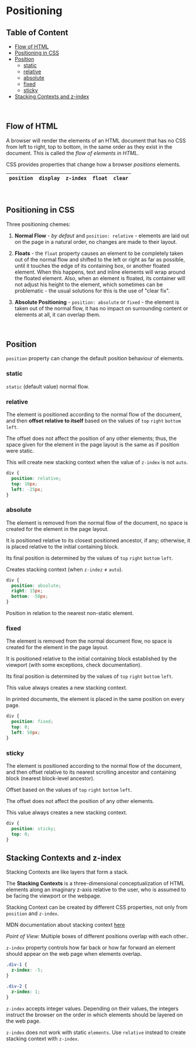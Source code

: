 # **Positioning**

## **Table of Content**

- [Flow of HTML](#flow-of-html)
- [Positioning in CSS](#positioning-in-css)
- [Position](#position)
  - [static](#static)
  - [relative](#relative)
  - [absolute](#absolute)
  - [fixed](#fixed)
  - [sticky](#sticky)
- [Stacking Contexts and z-index](#stacking-contexts-and-z-index)

<br>

## **Flow of HTML**

A browser will render the elements of an HTML document that has no CSS from left to right, top to bottom, in the same order as they exist in the document. This is called the _flow of elements in HTML_.

CSS provides properties that change how a browser _positions_ elements.

| `position` | `display` | `z-index` | `float` | `clear` |
| ---------- | --------- | --------- | ------- | ------- |

<br>

## **Positioning in CSS**

Three positioning chemes:

1. **Normal Flow** - _by defaut_ and `position: relative` - elements are laid out on the page in a natural order, no changes are made to their layout.

2. **Floats** - the `float` property causes an element to be completely taken out of the normal flow and shifted to the left or right as far as possible, until it touches the edge of its containing box, or another floated element. When this happens, text and inline elements will wrap around the floated element. Also, when an element is floated, its container will not adjust his height to the element, which sometimes can be problematic - the usual solutions for this is the use of "clear fix".

3. **Absolute Positioning** - `position: absolute` or `fixed` - the element is taken out of the normal flow, it has no impact on surrounding content or elements at all, it can overlap them.

<br>

## **Position**

`position` property can change the default position behaviour of elements.

### **static**

`static` (default value) normal flow.

### **relative**

The element is positioned according to the normal flow of the document, and then **offset relative to itself** based on the values of `top` `right` `bottom` `left`.

The offset does not affect the position of any other elements; thus, the space given for the element in the page layout is the same as if position were static.

This will create new stacking context when the value of `z-index` is not `auto`.

```css
div {
  position: relative;
  top: 10px;
  left: -25px;
}
```

### **absolute**

The element is removed from the normal flow of the document, no space is created for the element in the page layout.

It is positioned relative to its closest positioned ancestor, if any; otherwise, it is placed relative to the initial containing block.

Its final position is determined by the values of `top` `right` `bottom` `left`.

Creates stacking context (when `z-indez` ≠ `auto`).

```css
div {
  position: absolute;
  right: 15px;
  bottom: -50px;
}
```

Position in relation to the nearest non-static element.

### **fixed**

The element is removed from the normal document flow, no space is created for the element in the page layout.

It is positioned relative to the initial containing block established by the viewport (with some exceptions, check documentation).

Its final position is determined by the values of `top` `right` `bottom` `left`.

This value always creates a new stacking context.

In printed documents, the element is placed in the same position on every page.

```css
div {
  position: fixed;
  top: 0;
  left: 50px;
}
```

### **sticky**

The element is positioned according to the normal flow of the document, and then offset relative to its nearest scrolling ancestor and containing block (nearest block-level ancestor).

Offset based on the values of `top` `right` `bottom` `left`.

The offset does not affect the position of any other elements.

This value always creates a new stacking context.

```css
div {
  position: sticky;
  top: 0;
}
```

## **Stacking Contexts and z-index**

Stacking Contexts are like layers that form a stack.

The **Stacking Contexts** is a three-dimensional conceptualization of HTML elements along an imaginary z-axis relative to the user, who is assumed to be facing the viewport or the webpage.

Stacking Context can be created by different CSS properties, not only from `position` and `z-index`.

MDN documentation about stacking context [here](https://developer.mozilla.org/en-US/docs/Web/CSS/CSS_Positioning/Understanding_z_index/The_stacking_context)

_Point of View:_ Multiple boxes of different positions overlap with each other..

`z-index` property controls how far back or how far forward an element should appear on the web page when elements overlap.

```css
.div-1 {
  z-index: -5;
}

.div-2 {
  z-index: 1;
}
```

`z-index` accepts integer values. Depending on their values, the integers instruct the browser on the order in which elements should be layered on the web page.

`z-index` does not work with static `elements`. Use `relative` instead to create stacking context with `z-index`.
